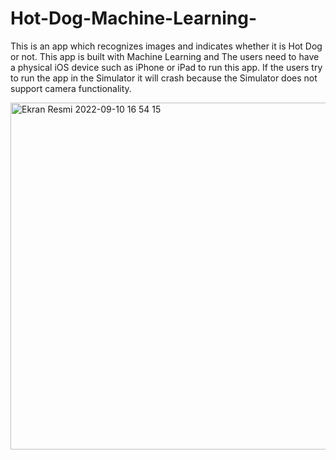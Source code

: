 # Hot-Dog-Machine-Learning-
This is an app which recognizes images and indicates whether it is Hot Dog or not. This app is built with Machine Learning and The users need to have a physical iOS device such as iPhone or iPad to run this app. If the users try to run the app in the Simulator it will crash because the Simulator does not support camera functionality.

<img width="555" alt="Ekran Resmi 2022-09-10 16 54 15" src="https://user-images.githubusercontent.com/92036779/189486802-578b054e-276f-4615-adc7-a8b1b3bf3342.png">


